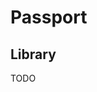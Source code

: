 # Passport

<!--
https://github.com/ahmetuysal/nest-hackathon-starter

https://github.com/garageScript/c0d3-app
https://github.com/desc-team/desc/
https://github.com/Maison-Hochard/helpr-api/blob/master/prisma/schema.prisma
https://github.com/paulin-crtn/sublizz-nest
https://github.com/sopanatx/nestjs-graphql-prisma-template
-->

<!--
PAST
https://github.com/belyaev-dev/hackaton-backend
-->

## Library

TODO

<!--
# .env
SECRET_KEY='S3cr3t_K#Key'

# src/common/constants/env.ts
export const SECRET_KEY = process.env.SECRET_KEY

# src/modules/config/app.config.ts
export default registerAs('app', () => ({
  // ...
  secretKey: SECRET_KEY,
}))

# src/modules/config/config.module.ts
const validationSchema = Joi.object({
  // ...
  SECRET_KEY: Joi.string().required(),
})
-->
